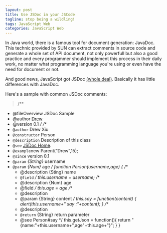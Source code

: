 ```yaml
---
layout: post
title: Use JSDoc in your JSCode
tagline: stop being a wildling!
tags: JavaScript Web
categories: JavaScript Web
---
```


In Java world, there is a famous tool for document generation: JavaDoc. This technic provided by SUN can extract comments in source code and generate a whole set of API document, not only powerfull but also a good practice and every programmer should implement this process in their daily work, no matter what programming language you're using or even have the need for document or not.

And good news, JavaScript got JSDoc [(whole deal)](http://http://usejsdoc.org/). Basically it has little differences with JavaDoc.

Here's a sample with common JSDoc comments:

 
>/** 
* @fileOverview JSDoc Sample
* @author <a href="noru.github.com">Drew</a> 
* @version 0.1 
*/ 
/** 
* `@author` Drew Xiu
* `@constructor` Person 
* `@description` Description of this class 
* `@see` <a href="http://usejsdoc.org/">JSDoc Home</a >. 
* `@example`new Parent(“Drew”,15); 
* `@since` version 0.1 
* `@param` _{String}_ username 
* `@param` _{Num}_ age
*/ 
function Person(username,age) { 
  /** 
  * @description {Sting} name
  * `@field` 
  */ 
  this.username = username; 
  /** 
  * @description {Num} age
  * @field 
  */ 
  this.age = age 
  /** 
  * @description
  * @param {String} content
  */ 
  this.say = function(content) { 
    alert(this.username+" say :"+content); 
  } 
  /** 
  * @description 
  * `@return` {String} return parameter
  * @see Person#say 
  */ 
  this.getJson = function(){ 
    return "{name:"+this.username+",age"+this.age+"}"; 
  } 
} 
